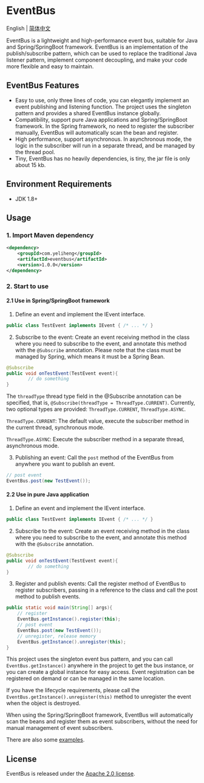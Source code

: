 # EventBus
English | [简体中文](./README_CN.md)

EventBus is a lightweight and high-performance event bus, suitable for Java and Spring/SpringBoot framework. EventBus is an implementation of the publish/subscribe pattern, which can be used to replace the traditional Java listener pattern, implement component decoupling, and make your code more flexible and easy to maintain.

## EventBus Features

- Easy to use, only three lines of code, you can elegantly implement an event publishing and listening function. The project uses the singleton pattern and provides a shared EventBus instance globally.
- Compatibility, support pure Java applications and Spring/SpringBoot framework. In the Spring framework, no need to register the subscriber manually, EventBus will automatically scan the bean and register.
- High performance, support asynchronous. In asynchronous mode, the logic in the subscriber will run in a separate thread, and be managed by the thread pool.
- Tiny, EventBus has no heavily dependencies, is tiny, the jar file is only about 15 kb.

## Environment Requirements

- JDK 1.8+

## Usage

### 1. Import Maven dependency

```xml
<dependency>
    <groupId>com.yeliheng</groupId>
    <artifactId>eventbus</artifactId>
    <version>1.0.0</version>
</dependency>
```

### 2. Start to use

#### 2.1 Use in Spring/SpringBoot framework

1. Define an event and implement the IEvent interface.

```java
public class TestEvent implements IEvent { /* ... */ }
```
2. Subscribe to the event: Create an event receiving method in the class where you need to subscribe to the event, and annotate this method with the `@Subscribe` annotation. Please note that the class must be managed by Spring, which means it must be a Spring Bean.

```java
@Subscribe
public void onTestEvent(TestEvent event){
        // do something
}
```

The `threadType` thread type field in the @Subscribe annotation can be specified, that is, `@Subscribe(threadType = ThreadType.CURRENT)`. Currently, two optional types are provided: `ThreadType.CURRENT`, `ThreadType.ASYNC`.

`ThreadType.CURRENT`: The default value, execute the subscriber method in the current thread, synchronous mode.

`ThreadType.ASYNC`: Execute the subscriber method in a separate thread, asynchronous mode.

3. Publishing an event: Call the `post` method of the EventBus from anywhere you want to publish an event.

```java
// post event
EventBus.post(new TestEvent());
```

#### 2.2 Use in pure Java application

1. Define an event and implement the IEvent interface.

```java
public class TestEvent implements IEvent { /* ... */ }
```

2. Subscribe to the event: Create an event receiving method in the class where you need to subscribe to the event, and annotate this method with the `@Subscribe` annotation.

```java
@Subscribe
public void onTestEvent(TestEvent event){
        // do something
}
```

3. Register and publish events: Call the register method of EventBus to register subscribers, passing in a reference to the class and call the post method to publish events.

```java
public static void main(String[] args){
    // register
    EventBus.getInstance().register(this);
    // post event
    EventBus.post(new TestEvent());
    // unregister, release memory
    EventBus.getInstance().unregister(this);    
}
```

This project uses the singleton event bus pattern, and you can call `EventBus.getInstance()` anywhere in the project to get the bus instance, or you can create a global instance for easy access. Event registration can be registered on demand or can be managed in the same location.

If you have the lifecycle requirements, please call the `EventBus.getInstance().unregister(this)` method to unregister the event when the object is destroyed.

When using the Spring/SpringBoot framework, EventBus will automatically scan the beans and register them as event subscribers, without the need for manual management of event subscribers.

There are also some [examples](./src/test/java/com/yeliheng/eventbus/EventBusBasicTest.java).

## License

EventBus is released under the [Apache 2.0 license](./LICENSE).
